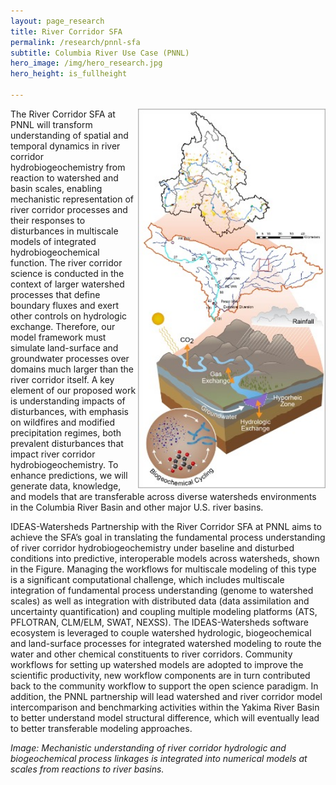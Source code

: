 ```yaml
---
layout: page_research
title: River Corridor SFA
permalink: /research/pnnl-sfa
subtitle: Columbia River Use Case (PNNL)
hero_image: /img/hero_research.jpg
hero_height: is_fullheight

---
```


<img width="300" src="/../img/PNNL_SFA_river_corridor.jpg" align="right">

The River Corridor SFA at PNNL will transform understanding of spatial and temporal dynamics in river corridor hydrobiogeochemistry from reaction to watershed and basin scales, enabling mechanistic representation of river corridor processes and their responses to disturbances in multiscale models of integrated hydrobiogeochemical function. The river corridor science is conducted in the context of larger watershed processes that define boundary fluxes and exert other controls on hydrologic exchange. Therefore, our model framework must simulate land-surface and groundwater processes over domains much larger than the river corridor itself. A key element of our proposed work is understanding impacts of disturbances, with emphasis on wildfires and modified precipitation regimes, both prevalent disturbances that impact river corridor hydrobiogeochemistry. To enhance predictions, we will generate data, knowledge, and models that are transferable across diverse watersheds environments in the Columbia River Basin and other major U.S. river basins.

IDEAS-Watersheds Partnership with the River Corridor SFA at PNNL aims to achieve the SFA’s goal in translating the fundamental process understanding of river corridor hydrobiogeochemistry under baseline and disturbed conditions into predictive, interoperable models across watersheds, shown in the Figure. Managing the workflows for multiscale modeling of this type is a significant computational challenge, which includes multiscale integration of fundamental process understanding (genome to watershed scales) as well as integration with distributed data (data assimilation and uncertainty quantification) and coupling multiple modeling platforms (ATS, PFLOTRAN, CLM/ELM, SWAT, NEXSS). The IDEAS-Watersheds software ecosystem is leveraged to couple watershed hydrologic, biogeochemical and land-surface processes for integrated watershed modeling to route the water and other chemical constituents to river corridors. Community workflows for setting up watershed models are adopted to improve the scientific productivity, new workflow components are in turn contributed back to the community workflow to support the open science paradigm. In addition, the PNNL partnership will lead watershed and river corridor model intercomparison and benchmarking activities within the Yakima River Basin to better understand model structural difference, which will eventually lead to better transferable modeling approaches.

*Image: Mechanistic understanding of river corridor hydrologic and biogeochemical process linkages is integrated into numerical models at scales from reactions to river basins.*


